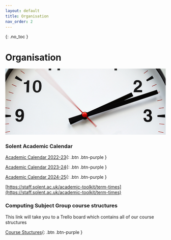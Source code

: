```yaml
---
layout: default
title: Organisation
nav_order: 2
---
```


{: .no_toc }

# Organisation

![clock](images/clock.jpg)


### Solent Academic Calendar

[Academic Calendar 2022-23](https://students.solent.ac.uk/official-documents/policy-governance-and-information/academic-calendar-2022-23.pdf){: .btn .btn-purple } 

[Academic Calendar 2023-24](https://students.solent.ac.uk/official-documents/policy-governance-and-information/academic-calendar-2023-24.pdf){: .btn .btn-purple } 

[Academic Calendar 2024-25](https://students.solent.ac.uk/official-documents/policy-governance-and-information/academic-calendar-2023-24.pdf){: .btn .btn-purple }

[https://staff.solent.ac.uk/academic-toolkit/term-times](https://staff.solent.ac.uk/academic-toolkit/term-times)

### Computing Subject Group course structures

This link will take you to a Trello board which contains all of our course structures

[Course Stuctures](https://trello.com/b/YItt9IH6/course-structure-2021){: .btn .btn-purple } 
